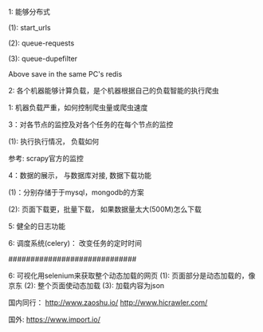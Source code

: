 1: 能够分布式

(1): start_urls

(2): queue-requests

(3): queue-dupefilter

Above save in the same PC's redis

2: 各个机器能够计算负载，是个机器根据自己的负载智能的执行爬虫

1: 机器负载严重，如何控制爬虫量或爬虫速度

3：对各节点的监控及对各个任务的在每个节点的监控

(1): 执行执行情况， 负载如何

参考: scrapy官方的监控

4：数据的展示， 与数据库对接, 数据下载功能

(1)：分别存储于于mysql，mongodb的方案

(2): 页面下载更，批量下载， 如果数据量太大(500M)怎么下载

5: 健全的日志功能

6: 调度系统(celery)：
改变任务的定时时间


#############################

6: 可视化用selenium来获取整个动态加载的网页
(1):  页面部分是动态加载的，像京东
(2):  整个页面使动态加载
(3):  加载内容为json



国内同行：
http://www.zaoshu.io/
http://www.hicrawler.com/

国外:
https://www.import.io/
